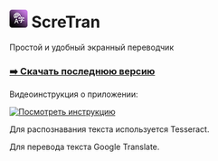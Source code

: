 # ![](/ScreTranLogoSmall.png) ScreTran
Простой и удобный экранный переводчик
### [:arrow_right: Скачать последнюю версию](https://github.com/PavlikBender/ScreTran/releases/download/v1.0/ScreTran.v1.0.zip)
Видеоинструкция о приложении:

<a href="https://www.youtube.com/watch?v=nYHEGliijqc" target="_blank">
 <img src="https://img.youtube.com/vi/nYHEGliijqc/hqdefault.jpg" alt="Посмотреть инструкцию" />
</a>

Для распознавания текста используется Tesseract.

Для перевода текста Google Translate.
